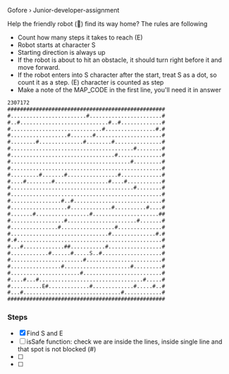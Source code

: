 Gofore › Junior-developer-assignment


Help the friendly robot (🤖) find its way home? The rules are following
- Count how many steps it takes to reach (E)
- Robot starts at character S
- Starting direction is always up
- If the robot is about to hit an obstacle, it should turn right before it and move forward.
- If the robot enters into S character after the start, treat S as a dot, so count it as a step.
(E) character is counted as step
- Make a note of the MAP_CODE in the first line, you'll need it in answer


```txt
2307172
##################################################
#........................#.......................#
#..#............................#..#.............#
#.............................#................#.#
#..................#.......#.....................#
#........#..............#........#...............#
#.......................................#........#
#.................................#..............#
#......................................#.........#
#................................................#
#.........#.......#................#.............#
#....#........#.................#....#...........#
#.......................................#........#
#................................................#
#................#..#............................#
#..................#.............#..........#....#
#.......#.................#.....................##
#.................#......................#.......#
#...............#.................#..............#
#...............................#..............#.#
#.#..............................................#
#...#.............##...........#.................#
#............#......#.....S..#...................#
#.......................#........................#
#................#.....................#.........#
#......................#.........................#
#....#...#.................................#.....#
#..........E#.............#.............#.....#..#
#...#...............................#............#
##################################################
```


### Steps
- [x] Find S and E
- [ ] isSafe function: check we are inside the lines, inside single line and that spot is not blocked (#)
- [ ] 
- [ ] 